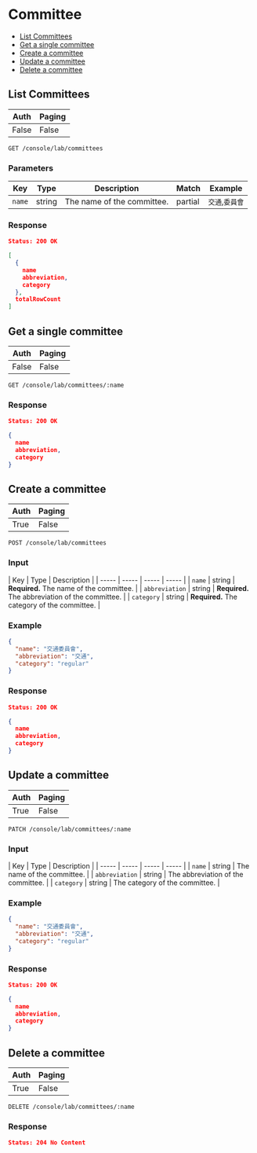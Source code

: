 # Committee

- [List Committees](#list-committees)
- [Get a single committee](#get-a-single-committee)
- [Create a committee](#create-a-committee)
- [Update a committee](#update-a-committee)
- [Delete a committee](#delete-a-committee)

## List Committees

| Auth | Paging |
| ----- | ----- |
| False | False |

```
GET /console/lab/committees
```

### Parameters

| Key | Type | Description | Match | Example
| ----- | ----- | ----- | ----- | ----- |
| `name` | string | The name of the committee. | partial | `交通`,`委員會` |

### Response

``` JSON
Status: 200 OK

[
  {
    name
    abbreviation,
    category
  },
  totalRowCount
]
```

## Get a single committee

| Auth | Paging |
| ----- | ----- |
| False | False |

```
GET /console/lab/committees/:name
```

### Response

``` JSON
Status: 200 OK

{
  name
  abbreviation,
  category
}
```

## Create a committee

| Auth | Paging |
| ----- | ----- |
| True | False |

```
POST /console/lab/committees
```

### Input

| Key | Type | Description |
| ----- | ----- | ----- | ----- |
| `name` | string | **Required.** The name of the committee. |
| `abbreviation` | string | **Required.** The abbreviation of the committee. |
| `category` | string | **Required.** The category of the committee. |

### Example

``` JSON
{
  "name": "交通委員會",
  "abbreviation": "交通",
  "category": "regular"
}
```

### Response

``` JSON
Status: 200 OK

{
  name
  abbreviation,
  category
}
```

## Update a committee

| Auth | Paging |
| ----- | ----- |
| True | False |

```
PATCH /console/lab/committees/:name
```

### Input

| Key | Type | Description |
| ----- | ----- | ----- | ----- |
| `name` | string | The name of the committee. |
| `abbreviation` | string | The abbreviation of the committee. |
| `category` | string | The category of the committee. |

### Example

``` JSON
{
  "name": "交通委員會",
  "abbreviation": "交通",
  "category": "regular"
}
```

### Response

``` JSON
Status: 200 OK

{
  name
  abbreviation,
  category
}
```

## Delete a committee

| Auth | Paging |
| ----- | ----- |
| True | False |

```
DELETE /console/lab/committees/:name
```

### Response

``` JSON
Status: 204 No Content
```